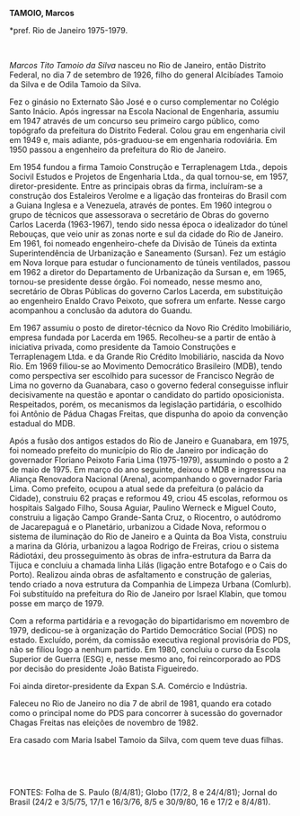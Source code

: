 **TAMOIO, Marcos**

\*pref. Rio de Janeiro 1975-1979.

 

*Marcos Tito Tamoio da Silva* nasceu no Rio de Janeiro, então Distrito
Federal, no dia 7 de setembro de 1926, filho do general Alcibíades
Tamoio da Silva e de Odila Tamoio da Silva.

Fez o ginásio no Externato São José e o curso complementar no Colégio
Santo Inácio. Após ingressar na Escola Nacional de Engenharia, assumiu
em 1947 através de um concurso seu primeiro cargo público, como
topógrafo da prefeitura do Distrito Federal. Colou grau em engenharia
civil em 1949 e, mais adiante, pós-graduou-se em engenharia rodoviária.
Em 1950 passou a engenheiro da prefeitura do Rio de Janeiro.

Em 1954 fundou a firma Tamoio Construção e Terraplenagem Ltda., depois
Socivil Estudos e Projetos de Engenharia Ltda., da qual tornou-se, em
1957, diretor-presidente. Entre as principais obras da firma,
incluíram-se a construção dos Estaleiros Verolme e a ligação das
fronteiras do Brasil com a Guiana Inglesa e a Venezuela, através de
pontes. Em 1960 integrou o grupo de técnicos que assessorava o
secretário de Obras do governo Carlos Lacerda (1963-1967), tendo sido
nessa época o idealizador do túnel Rebouças, que veio unir as zonas
norte e sul da cidade do Rio de Janeiro. Em 1961, foi nomeado
engenheiro-chefe da Divisão de Túneis da extinta Superintendência de
Urbanização e Saneamento (Sursan). Fez um estágio em Nova Iorque para
estudar o funcionamento de túneis ventilados, passou em 1962 a diretor
do Departamento de Urbanização da Sursan e, em 1965, tornou-se
presidente desse órgão. Foi nomeado, nesse mesmo ano, secretário de
Obras Públicas do governo Carlos Lacerda, em substituição ao engenheiro
Enaldo Cravo Peixoto, que sofrera um enfarte. Nesse cargo acompanhou a
conclusão da adutora do Guandu.

Em 1967 assumiu o posto de diretor-técnico da Novo Rio Crédito
Imobiliário, empresa fundada por Lacerda em 1965. Recolheu-se a partir
de então à iniciativa privada, como presidente da Tamoio Construções e
Terraplenagem Ltda. e da Grande Rio Crédito Imobiliário, nascida da Novo
Rio. Em 1969 filiou-se ao Movimento Democrático Brasileiro (MDB), tendo
como perspectiva ser escolhido para sucessor de Francisco Negrão de Lima
no governo da Guanabara, caso o governo federal conseguisse influir
decisivamente na questão e apontar o candidato do partido oposicionista.
Respeitados, porém, os mecanismos da legislação partidária, o escolhido
foi Antônio de Pádua Chagas Freitas, que dispunha do apoio da convenção
estadual do MDB.

Após a fusão dos antigos estados do Rio de Janeiro e Guanabara, em 1975,
foi nomeado prefeito do município do Rio de Janeiro por indicação do
governador Floriano Peixoto Faria Lima (1975-1979), assumindo o posto a
2 de maio de 1975. Em março do ano seguinte, deixou o MDB e ingressou na
Aliança Renovadora Nacional (Arena), acompanhando o governador Faria
Lima. Como prefeito, ocupou a atual sede da prefeitura (o palácio da
Cidade), construiu 62 praças e reformou 49, criou 45 escolas, reformou
os hospitais Salgado Filho, Sousa Aguiar, Paulino Werneck e Miguel
Couto, construiu a ligação Campo Grande-Santa Cruz, o Riocentro, o
autódromo de Jacarepaguá e o Planetário, urbanizou a Cidade Nova,
reformou o sistema de iluminação do Rio de Janeiro e a Quinta da Boa
Vista, construiu a marina da Glória, urbanizou a lagoa Rodrigo de
Freiras, criou o sistema Rádiotáxi, deu prosseguimento às obras de
infra-estrutura da Barra da Tijuca e concluiu a chamada linha Lilás
(ligação entre Botafogo e o Cais do Porto). Realizou ainda obras de
asfaltamento e construção de galerias, tendo criado a nova estrutura da
Companhia de Limpeza Urbana (Comlurb). Foi substituído na prefeitura do
Rio de Janeiro por Israel Klabin, que tomou posse em março de 1979.

Com a reforma partidária e a revogação do bipartidarismo em novembro de
1979, dedicou-se à organização do Partido Democrático Social (PDS) no
estado. Excluído, porém, da comissão executiva regional provisória do
PDS, não se filiou logo a nenhum partido. Em 1980, concluiu o curso da
Escola Superior de Guerra (ESG) e, nesse mesmo ano, foi reincorporado ao
PDS por decisão do presidente João Batista Figueiredo.

Foi ainda diretor-presidente da Expan S.A. Comércio e Indústria.

Faleceu no Rio de Janeiro no dia 7 de abril de 1981, quando era cotado
como o principal nome do PDS para concorrer à sucessão do governador
Chagas Freitas nas eleições de novembro de 1982.

Era casado com Maria Isabel Tamoio da Silva, com quem teve duas filhas.

 

 

FONTES: Folha de S. Paulo (8/4/81); Globo (17/2, 8 e 24/4/81); Jornal do
Brasil (24/2 e 3/5/75, 17/1 e 16/3/76, 8/5 e 30/9/80, 16 e 17/2 e
8/4/81).

 
